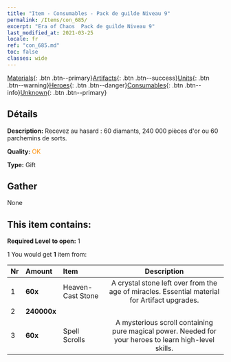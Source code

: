 ```yaml
---
title: "Item - Consumables - Pack de guilde Niveau 9"
permalink: /Items/con_685/
excerpt: "Era of Chaos  Pack de guilde Niveau 9"
last_modified_at: 2021-03-25
locale: fr
ref: "con_685.md"
toc: false
classes: wide
---
```

 [Materials](/fr/Items/){: .btn .btn--primary}[Artifacts](/fr/Items/Artifacts/){: .btn .btn--success}[Units](/fr/Items/Units/){: .btn .btn--warning}[Heroes](/fr/Items/Heroes/){: .btn .btn--danger}[Consumables](/fr/Items/Consumables/){: .btn .btn--info}[Unknown](/fr/Items/Unknown/){: .btn .btn--primary}

## Détails
 **Description:** Recevez au hasard : 60 diamants, 240 000 pièces d'or ou 60 parchemins de sorts.

 **Quality:** <span style="color: #FF8C00">OK</span>

 **Type:** Gift

## Gather

  None

## This item contains:

 **Required Level to open:** 1

 1 You would get **1** item  from:

  | Nr | Amount |     Item    | Description |
  |:---|:-------|:------------|:-----------:|
  | 1 |  **60x** | Heaven-Cast Stone | A crystal stone left over from the age of miracles. Essential material for Artifact upgrades.  | 
  | 2 |  **240000x** | <i class="fas fa-coins"/> |  | 
  | 3 |  **60x** | Spell Scrolls | A mysterious scroll containing pure magical power. Needed for your heroes to learn high-level skills.  | 
